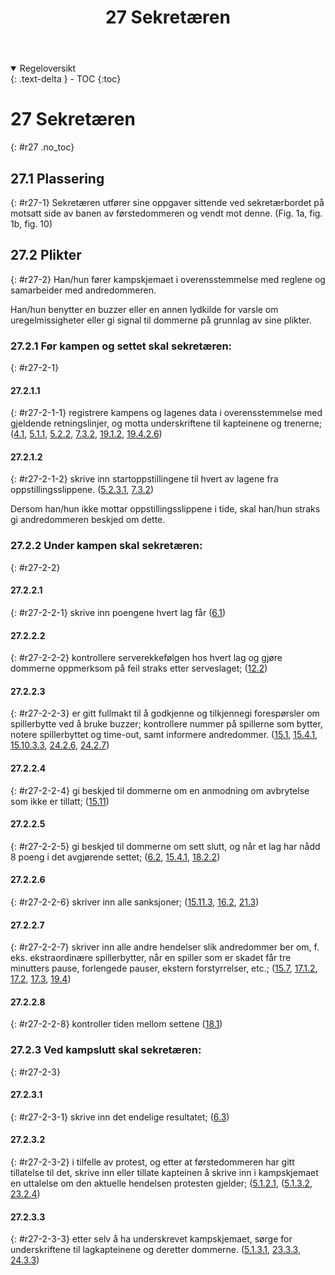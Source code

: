 ﻿---
title: 27 Sekretæren
parent: Kapittel 8 - Dommerne
---
<details open markdown="block">
  <summary>
    Regeloversikt
  </summary>
  {: .text-delta }
- TOC
{:toc}
</details>

# 27 Sekretæren
{: #r27 .no_toc}

## 27.1 Plassering
{: #r27-1}
Sekretæren utfører sine oppgaver sittende ved sekretærbordet på motsatt side av banen 
av førstedommeren og vendt mot denne.
(Fig. 1a, fig. 1b, fig. 10)

## 27.2 Plikter
{: #r27-2}
Han/hun fører kampskjemaet i overensstemmelse med reglene og samarbeider med 
andredommeren. 

Han/hun benytter en buzzer eller en annen lydkilde for varsle om uregelmissigheter eller 
gi signal til dommerne på grunnlag av sine plikter.

### 27.2.1 Før kampen og settet skal sekretæren:
{: #r27-2-1}

#### 27.2.1.1
{: #r27-2-1-1}
registrere kampens og lagenes data i overensstemmelse med gjeldende retningslinjer, og 
motta underskriftene til kapteinene og trenerne;
([4.1](../para4/#r4-1), [5.1.1](../para5/#r5-1-1), [5.2.2](../para5/#r5-2-2), [7.3.2](../para7/#r7-3-2),
 [19.1.2](../para19/#r19-1-2), [19.4.2.6](../para19/#r19-4-2-6))

#### 27.2.1.2
{: #r27-2-1-2}
skrive inn startoppstillingene til hvert av lagene fra oppstillingsslippene.
([5.2.3.1](../para5/#r5-2-3-1), [7.3.2](../para7/#r7-3-2))

Dersom han/hun ikke mottar oppstillingsslippene i tide, skal han/hun straks gi 
andredommeren beskjed om dette.

### 27.2.2 Under kampen skal sekretæren:
{: #r27-2-2}

#### 27.2.2.1
{: #r27-2-2-1}
skrive inn poengene hvert lag får
([6.1](../para6/#r6-1))

#### 27.2.2.2
{: #r27-2-2-2}
kontrollere serverekkefølgen hos hvert lag og gjøre dommerne oppmerksom på feil 
straks etter serveslaget;
([12.2](../para12/#r12-2))

#### 27.2.2.3
{: #r27-2-2-3}
er gitt fullmakt til å godkjenne og tilkjennegi forespørsler om spillerbytte ved å bruke 
buzzer; kontrollere nummer på spillerne som bytter, notere spillerbyttet og time-out, 
samt informere andredommer.
([15.1](../para15/#r15-1), [15.4.1](../para15/#r15-4-1), [15.10.3.3](../para15/#r15-10-3-3),
 [24.2.6](../para24/#r4-2-6), [24.2.7](../para24/#r4-2-7))

#### 27.2.2.4
{: #r27-2-2-4}
gi beskjed til dommerne om en anmodning om avbrytelse som ikke er tillatt;
([15.11](../para15/#r15-11))

#### 27.2.2.5
{: #r27-2-2-5}
gi beskjed til dommerne om sett slutt, og når et lag har nådd 8 poeng i det avgjørende 
settet;
([6.2](../para6/#r6-2), [15.4.1](../para15/#r15-4-1), [18.2.2](../para18/#r18-2-2))

#### 27.2.2.6
{: #r27-2-2-6}
skriver inn alle sanksjoner;
([15.11.3](../para15/#r15-11-3), [16.2](../para16/#r16-2), [21.3](../para21/#r21-3))

#### 27.2.2.7 
{: #r27-2-2-7}
skriver inn alle andre hendelser slik andredommer ber om, f. eks. ekstraordinære 
spillerbytter, når en spiller som er skadet får tre minutters pause, forlengede pauser, 
ekstern forstyrrelser, etc.;
([15.7](../para15/#r15-7), [17.1.2](../para17/#r17-1-2), [17.2](../para17/#r17-2), [17.3](../para17/#r17-3),
 [19.4](../para19/#r19-4))

#### 27.2.2.8
{: #r27-2-2-8}
kontroller tiden mellom settene
([18.1](../para18/#r18-1))

### 27.2.3 Ved kampslutt skal sekretæren:
{: #r27-2-3}

#### 27.2.3.1
{: #r27-2-3-1}
skrive inn det endelige resultatet;
([6.3](../para6/#r6-3))

#### 27.2.3.2
{: #r27-2-3-2}
i tilfelle av protest, og etter at førstedommeren har gitt tillatelse til  det, skrive inn eller 
tillate kapteinen å skrive inn i kampskjemaet en uttalelse om den aktuelle hendelsen 
protesten gjelder;
([5.1.2.1](../para5/#r5-1-2-1), ([5.1.3.2](../para5/#r5-1-3-2), [23.2.4](../para23/#r23-2-4))

#### 27.2.3.3
{: #r27-2-3-3}
etter selv å ha underskrevet kampskjemaet, sørge for underskriftene til lagkapteinene og 
deretter dommerne.
([5.1.3.1](../para5/#r5-1-3-1), [23.3.3](../para23/#r23-3-3), [24.3.3](../para24/#r24-3-3))
